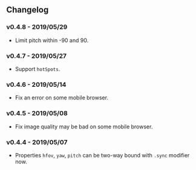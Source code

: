 
## Changelog

### v0.4.8 - 2019/05/29

- Limit pitch within -90 and 90.

### v0.4.7 - 2019/05/27

- Support `hotSpots`.

### v0.4.6 - 2019/05/14

- Fix an error on some mobile browser.

### v0.4.5 - 2019/05/08

- Fix image quality may be bad on some mobile browser.

### v0.4.4 - 2019/05/07

- Properties `hfov`, `yaw`, `pitch` can be two-way bound with `.sync` modifier now.
